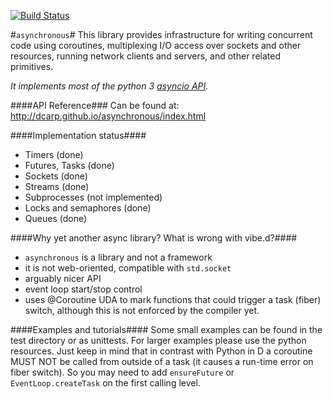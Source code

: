 [![Build Status](https://travis-ci.org/dcarp/asynchronous.png?branch=master)](https://travis-ci.org/dcarp/asynchronous)

#`asynchronous`#
This library provides infrastructure for writing concurrent code using coroutines, multiplexing I/O access over sockets and other resources, running network clients and servers, and other related primitives.

*It implements most of the python 3 [asyncio API](https://docs.python.org/3/library/asyncio.html).*

####API Reference###
Can be found at: http://dcarp.github.io/asynchronous/index.html

####Implementation status####
* Timers (done)
* Futures, Tasks (done)
* Sockets (done)
* Streams (done)
* Subprocesses (not implemented)
* Locks and semaphores (done)
* Queues (done)

####Why yet another async library? What is wrong with vibe.d?####
* `asynchronous` is a library and not a framework
* it is not web-oriented, compatible with `std.socket`
* arguably nicer API
* event loop start/stop control
* uses @Coroutine UDA to mark functions that could trigger a task (fiber) switch, although this is not enforced by the compiler yet.

####Examples and tutorials####
Some small examples can be found in the test directory or as unittests.
For larger examples please use the python resources. Just keep in mind that in contrast with Python in D a coroutine MUST NOT be called from outside of a task (it causes a run-time error on fiber switch). So you may need to add `ensureFuture` or `EventLoop.createTask` on the first calling level.
